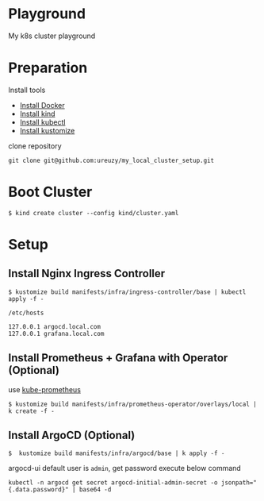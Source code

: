 # Playground

My k8s cluster playground

# Preparation

Install tools

- [Install Docker](https://www.docker.com/) 
- [Install kind](https://kind.sigs.k8s.io/)
- [Install kubectl](https://kubernetes.io/ja/docs/tasks/tools/install-kubectl/)  
- [Install kustomize](https://kubectl.docs.kubernetes.io/installation/kustomize/)


clone repository
```
git clone git@github.com:ureuzy/my_local_cluster_setup.git
```

# Boot Cluster

```
$ kind create cluster --config kind/cluster.yaml
```

# Setup


## Install Nginx Ingress Controller

```
$ kustomize build manifests/infra/ingress-controller/base | kubectl apply -f -
```

`/etc/hosts`

```
127.0.0.1 argocd.local.com
127.0.0.1 grafana.local.com
```

## Install Prometheus + Grafana with Operator (Optional)

use [kube-prometheus](https://github.com/prometheus-operator/kube-prometheus)

```
$ kustomize build manifests/infra/prometheus-operator/overlays/local | k create -f -
```

## Install ArgoCD (Optional)

```
$  kustomize build manifests/infra/argocd/base | k apply -f -
```

argocd-ui default user is `admin`, get password execute below command

```
kubectl -n argocd get secret argocd-initial-admin-secret -o jsonpath="{.data.password}" | base64 -d
```